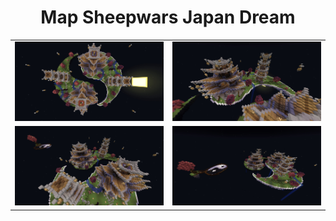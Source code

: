 <h1 align="center">Map Sheepwars Japan Dream</h1>

<table align="center">
  <tr>
    <td>
      <div align="center">
        <img src="./screenshots/japandream1.jpg" width="500" alt="Image 1">
      </div>
    </td>
    <td>
      <div align="center">
        <img src="./screenshots/japandream2.jpg" width="500" alt="Image 2">
      </div>
    </td>
  </tr>
  <tr>
    <td>
      <div align="center">
        <img src="./screenshots/japandream3.jpg" width="500" alt="Image 3">
      </div>
    </td>
    <td>
      <div align="center">
        <img src="./screenshots/japandream4.jpg" width="500" alt="Image 4">
      </div>
    </td>
  </tr>
</table>